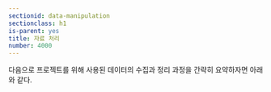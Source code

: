 ```yaml
---
sectionid: data-manipulation
sectionclass: h1
is-parent: yes
title: 자료 처리
number: 4000
---
```


다음으로 프로젝트를 위해 사용된 데이터의 수집과 정리 과정을 간략히 요약하자면 아래와 같다.